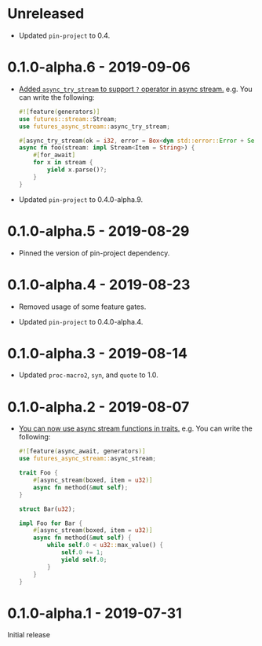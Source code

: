 # Unreleased

* Updated `pin-project` to 0.4.

# 0.1.0-alpha.6 - 2019-09-06

* [Added `async_try_stream` to support `?` operator in async stream.][15] e.g. You can write the following:

  ```rust
  #![feature(generators)]
  use futures::stream::Stream;
  use futures_async_stream::async_try_stream;

  #[async_try_stream(ok = i32, error = Box<dyn std::error::Error + Send + Sync>)]
  async fn foo(stream: impl Stream<Item = String>) {
      #[for_await]
      for x in stream {
          yield x.parse()?;
      }
  }
  ```

* Updated `pin-project` to 0.4.0-alpha.9.

[15]: https://github.com/taiki-e/futures-async-stream/pull/15

# 0.1.0-alpha.5 - 2019-08-29

* Pinned the version of pin-project dependency.

# 0.1.0-alpha.4 - 2019-08-23

* Removed usage of some feature gates.

* Updated `pin-project` to 0.4.0-alpha.4.

# 0.1.0-alpha.3 - 2019-08-14

* Updated `proc-macro2`, `syn`, and `quote` to 1.0.

# 0.1.0-alpha.2 - 2019-08-07

* [You can now use async stream functions in traits.][12] e.g. You can write the following:

  ```rust
  #![feature(async_await, generators)]
  use futures_async_stream::async_stream;

  trait Foo {
      #[async_stream(boxed, item = u32)]
      async fn method(&mut self);
  }

  struct Bar(u32);

  impl Foo for Bar {
      #[async_stream(boxed, item = u32)]
      async fn method(&mut self) {
          while self.0 < u32::max_value() {
              self.0 += 1;
              yield self.0;
          }
      }
  }
  ```

[12]: https://github.com/taiki-e/futures-async-stream/pull/12

# 0.1.0-alpha.1 - 2019-07-31

Initial release
